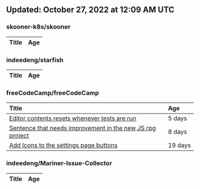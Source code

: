 ## Updated: October 27, 2022 at 12:09 AM UTC


### skooner-k8s/skooner
|**Title**|**Age**|
|:----|:----|


### indeedeng/starfish
|**Title**|**Age**|
|:----|:----|


### freeCodeCamp/freeCodeCamp
|**Title**|**Age**|
|:----|:----|
|[Editor contents resets whenever tests are run](https://github.com/freeCodeCamp/freeCodeCamp/issues/48173)|5&nbsp;days|
|[Sentence that needs improvement in the new JS rpg project](https://github.com/freeCodeCamp/freeCodeCamp/issues/48118)|8&nbsp;days|
|[Add Icons to the settings page buttons](https://github.com/freeCodeCamp/freeCodeCamp/issues/47924)|19&nbsp;days|


### indeedeng/Mariner-Issue-Collector
|**Title**|**Age**|
|:----|:----|
